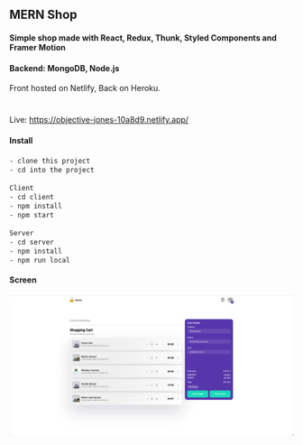## MERN Shop

#### Simple shop made with React, Redux, Thunk, Styled Components and Framer Motion

#### Backend: MongoDB, Node.js

Front hosted on Netlify, Back on Heroku.

#

Live:
https://objective-jones-10a8d9.netlify.app/

#### Install

    - clone this project
    - cd into the project

    Client
    - cd client
    - npm install
    - npm start

    Server
    - cd server
    - npm install
    - npm run local

#### Screen

![alt text](https://github.com/dinoDanic/sense/blob/main/client/src/img/screen1.png?raw=true)
